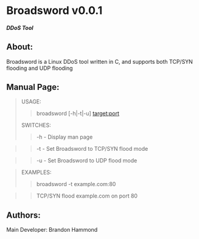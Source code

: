 # Broadsword v0.0.1
##### DDoS Tool

## About:
  Broadsword is a Linux DDoS tool written in C, and supports both TCP/SYN flooding and UDP flooding

## Manual Page:
> USAGE:
>>  broadsword [-h|-t|-u] <target:port>
>   
> SWITCHES:
>>  -h     -     Display man page

>>  -t     -     Set Broadsword to TCP/SYN flood mode

>>  -u     -     Set Broadsword to UDP flood mode
  
> EXAMPLES:
>> broadsword -t example.com:80

>>   TCP/SYN flood example.com on port 80
   
## Authors:
Main Developer: Brandon Hammond
